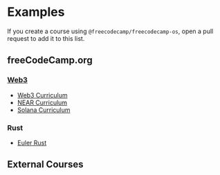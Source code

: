 # Examples

If you create a course using `@freecodecamp/freecodecamp-os`, open a pull request to add it to this list.

## freeCodeCamp.org

### <a href="https://web3.freecodecamp.org/" target="_blank">Web3</a>

- <a href="https://github.com/freeCodeCamp/web3-curriculum" target="_blank">Web3 Curriculum</a>
- <a href="https://github.com/freeCodeCamp/near-curriculum" target="_blank">NEAR Curriculum</a>
- <a href="https://github.com/freeCodeCamp/solana-curriculum" target="_blank">Solana Curriculum</a>

### Rust

- <a href="https://github.com/freeCodeCamp/euler-rust" target="_blank">Euler Rust</a>

## External Courses

<!-- TODO: Check if this is 👍 -->
<!-- ### [Rust]

- [Into the Book](https://github.com/ShaunSHamilton/into-the-book/) -->
